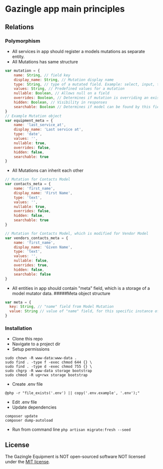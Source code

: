 # Gazingle app main principles

## Relations
### Polymorphism
* All services in app should register a models mutations as separate entity.
* All Mutations has same structure
````javascript
var mutation = {
    name: String, // field key
    display_name: String, // Mutation display name
    type: String, // type of a mutated field. Example: select, input, text, date, etc.
    values: String, // Predefined values for a mutation
    nullable: Boolean, // Allows null on a field
    overrides: Boolean, // Determines if mutation is overriding an existing field, or creates a new one
    hidden: Boolean, // Visibility in responses
    searchable: Boolean // Determines if model can be found by this field
}
// Example Mutation object
var equipment_meta = {
    name: 'last_service_at',
    display_name: 'Last service at',
    type: 'date',
    values: '',
    nullable: true,
    overrides: false, 
    hidden: false,
    searchable: true
}
````

* All Mutations can inherit each other
````javascript
// Mutation for Contacts Model
var contacts_meta = {
    name: 'first_name',
    display_name: 'First Name',
    type: 'text',
    values: '',
    nullable: true,
    overrides: false, 
    hidden: false,
    searchable: true
}

// Mutation for Contacts Model, which is modified for Vendor Model 
var vendors_contacts_meta = {
    name: 'first_name',
    display_name: 'Given Name',
    type: 'text',
    values: '',
    nullable: false,
    overrides: true, 
    hidden: false,
    searchable: false
}
````
* All entities in app should contain "meta" field, which is a storage of a model mutator data.
#####Meta object structure
````javascript
var meta = {
  key: String, // "name" field from Model Mutation 
  value: String // value of "name" field, for this specific instance of a Model
}
````

### Installation

* Clone this repo
* Navigate to a project dir
* Setup permissions
```shell
sudo chown -R www-data:www-data .
sudo find . -type f -exec chmod 644 {} \
sudo find . -type d -exec chmod 755 {} \
sudo chgrp -R www-data storage bootstrap
sudo chmod -R ug+rwx storage bootstrap
```
* Create .env file
```shell
@php -r "file_exists('.env') || copy('.env.example', '.env');" 
```
* Edit .env file
* Update dependencies
``` 
composer update
composer dump-autoload
```
* Run from command line 
``` php artisan migrate:fresh --seed ```

## License

The Gazingle Equipment is NOT open-sourced software NOT licensed under the [MIT license](https://opensource.org/licenses/MIT).

